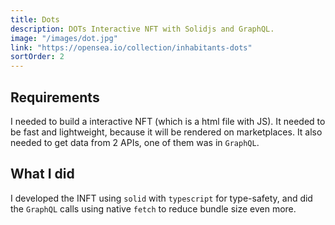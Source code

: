 ```yaml
---
title: Dots
description: DOTs Interactive NFT with Solidjs and GraphQL.
image: "/images/dot.jpg"
link: "https://opensea.io/collection/inhabitants-dots"
sortOrder: 2
---
```


## Requirements
I needed to build a interactive NFT (which is a html file with JS). It needed to be fast and lightweight, because it will be rendered on marketplaces. It also needed to get data from 2 APIs, one of them was in `GraphQL`.

## What I did
I developed the INFT using `solid` with `typescript` for type-safety, and did the `GraphQL` calls using native `fetch` to reduce bundle size even more.
